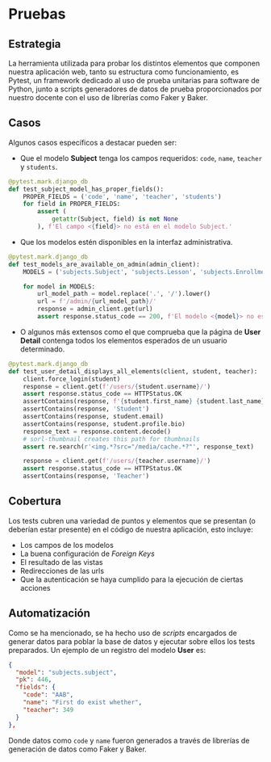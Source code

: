 # **Pruebas**

## Estrategia

La herramienta utilizada para probar los distintos elementos que componen nuestra aplicación web, tanto su estructura como funcionamiento, es Pytest, un framework dedicado al uso de prueba unitarias para software de Python, junto a scripts generadores de datos de prueba proporcionados por nuestro docente con el uso de librerías como Faker y Baker.

## Casos

Algunos casos específicos a destacar pueden ser:

- Que el modelo **Subject** tenga los campos requeridos: `code`, `name`, `teacher` y `students`.

```py
@pytest.mark.django_db
def test_subject_model_has_proper_fields():
    PROPER_FIELDS = ('code', 'name', 'teacher', 'students')
    for field in PROPER_FIELDS:
        assert (
            getattr(Subject, field) is not None
        ), f'El campo <{field}> no está en el modelo Subject.'
```

- Que los modelos estén disponibles en la interfaz administrativa.

```py
@pytest.mark.django_db
def test_models_are_available_on_admin(admin_client):
    MODELS = ('subjects.Subject', 'subjects.Lesson', 'subjects.Enrollment', 'users.Profile')

    for model in MODELS:
        url_model_path = model.replace('.', '/').lower()
        url = f'/admin/{url_model_path}/'
        response = admin_client.get(url)
        assert response.status_code == 200, f'El modelo <{model}> no está habilitado en el admin.'
```

- O algunos más extensos como el que comprueba que la página de **User Detail** contenga todos los elementos esperados de un usuario determinado.

```py
@pytest.mark.django_db
def test_user_detail_displays_all_elements(client, student, teacher):
    client.force_login(student)
    response = client.get(f'/users/{student.username}/')
    assert response.status_code == HTTPStatus.OK
    assertContains(response, f'{student.first_name} {student.last_name}')
    assertContains(response, 'Student')
    assertContains(response, student.email)
    assertContains(response, student.profile.bio)
    response_text = response.content.decode()
    # sorl-thumbnail creates this path for thumbnails
    assert re.search(r'<img.*?src="/media/cache.*?"', response_text)

    response = client.get(f'/users/{teacher.username}/')
    assert response.status_code == HTTPStatus.OK
    assertContains(response, 'Teacher')
```

## Cobertura 

Los tests cubren una variedad de puntos y elementos que se presentan (o deberían estar presente) en el código de nuestra aplicación, esto incluye:

- Los campos de los modelos
- La buena configuración de *Foreign Keys*
- El resultado de las vistas
- Redirecciones de las urls
- Que la autenticación se haya cumplido para la ejecución de ciertas acciones

## Automatización

Como se ha mencionado, se ha hecho uso de *scripts* encargados de generar datos para poblar la base de datos y ejecutar sobre ellos los tests preparados. Un ejemplo de un registro del modelo **User** es:

```json
{
  "model": "subjects.subject",
  "pk": 446,
  "fields": {
    "code": "AAB",
    "name": "First do exist whether",
    "teacher": 349
  }
},
```

Donde datos como `code` y `name` fueron generados a través de librerías de generación de datos como Faker y Baker.